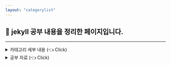 ```yaml
---
layout: "categorylist"
---
```

## 📝 jekyll 공부 내용을 정리한 페이지입니다.

---

<details class="category-detail">
   <summary class="category-summary"> 카테고리 세부 내용 (👈 Click)</summary>
   <div class="category-content">
      Velog 가 예뻐서 옮기려다가 <strong>"차라리 공부를 해서 깃블로그를 Velog 처럼 만들자"</strong>라는 생각으로 jekyll, liquid 공부를 시작했습니다.
   </div>
</details>

<details class="category-detail">
   <summary class="category-summary"> 공부 자료 (👈 Click)</summary>
   <div class="category-content">
      <a href="https://www.youtube.com/playlist?list=PLLAZ4kZ9dFpOPV5C5Ay0pHaa0RJFhcmcB">[Giraffe Academy] jekyll 유튜브 재생목록 </a>
   </div>
</details>
